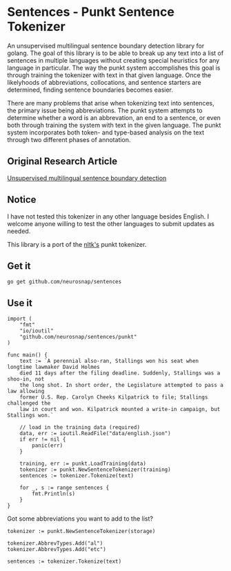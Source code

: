 Sentences - Punkt Sentence Tokenizer
====================================

An unsupervised multilingual sentence boundary detection library for golang.
The goal of this library is to be able to break up any text into a list of sentences
in multiple languages without creating special heuristics for any language in particular.
The way the punkt system accomplishes this goal is through training the tokenizer
with text in that given language.  Once the likelyhoods of abbreviations, collocations,
and sentence starters are determined, finding sentence boundaries becomes easier.

There are many problems that arise when tokenizing text into sentences, the primary
issue being abbreviations.  The punkt system attempts to determine whether a  word
is an abbrevation, an end to a sentence, or even both through training the system with text
in the given language.  The punkt system incorporates both token- and type-based
analysis on the text through two different phases of annotation.

Original Research Article
-------------------------

[Unsupervised multilingual sentence boundary detection](http://citeseerx.ist.psu.edu/viewdoc/download;jsessionid=BAE5C34E5C3B9DC60DFC4D93B85D8BB1?doi=10.1.1.85.5017&rep=rep1&type=pdf)

Notice
------

I have not tested this tokenizer in any other language besides English.  I
welcome anyone willing to test the other languages to submit updates as needed.

This library is a port of the [nltk's](http://www.nltk.org) punkt tokenizer.

Get it
------

```
go get github.com/neurosnap/sentences
```

Use it
------

```
import (
    "fmt"
    "io/ioutil"
    "github.com/neurosnap/sentences/punkt"
)

func main() {
    text := `A perennial also-ran, Stallings won his seat when longtime lawmaker David Holmes
    died 11 days after the filing deadline. Suddenly, Stallings was a shoo-in, not
    the long shot. In short order, the Legislature attempted to pass a law allowing
    former U.S. Rep. Carolyn Cheeks Kilpatrick to file; Stallings challenged the
    law in court and won. Kilpatrick mounted a write-in campaign, but Stallings won.`

    // load in the training data (required)
    data, err := ioutil.ReadFile("data/english.json")
    if err != nil {
        panic(err)
    }

    training, err := punkt.LoadTraining(data)
    tokenizer := punkt.NewSentenceTokenizer(training)
    sentences := tokenizer.Tokenize(text)

    for _, s := range sentences {
        fmt.Println(s)
    }
}
```

Got some abbreviations you want to add to the list?
```
tokenizer := punkt.NewSentenceTokenizer(storage)

tokenizer.AbbrevTypes.Add("al")
tokenizer.AbbrevTypes.Add("etc")

sentences := tokenizer.Tokenize(text)
```
